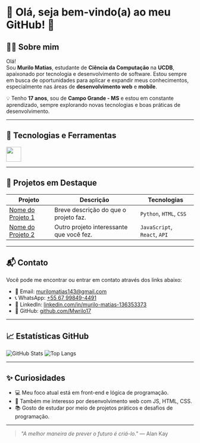 # 👋 Olá, seja bem-vindo(a) ao meu GitHub! 🌱

## 👨‍💻 Sobre mim

Olá!  
Sou **Murilo Matias**, estudante de **Ciência da Computação** na **UCDB**, apaixonado por tecnologia e desenvolvimento de software. Estou sempre em busca de oportunidades para aplicar e expandir meus conhecimentos, especialmente nas áreas de **desenvolvimento web** e **mobile**.

💡 Tenho **17 anos**, sou de **Campo Grande - MS** e estou em constante aprendizado, sempre explorando novas tecnologias e boas práticas de desenvolvimento.

---

## 🧰 Tecnologias e Ferramentas

<div style="display: flex; gap: 12px;">
  <img src="https://cdn.jsdelivr.net/gh/devicons/devicon/icons/python/python-original.svg" width="40" />
</div>

---

## 🚀 Projetos em Destaque

| Projeto | Descrição | Tecnologias |
|--------|-----------|-------------|
| [Nome do Projeto 1](#) | Breve descrição do que o projeto faz. | `Python`, `HTML`, `CSS` |
| [Nome do Projeto 2](#) | Outro projeto interessante que você fez. | `JavaScript`, `React`, `API` |

---

## 📬 Contato

Você pode me encontrar ou entrar em contato através dos links abaixo:

- 📧 Email: [murilomatias143@gmail.com](mailto:murilomatias143@gmail.com)  
- 📞 WhatsApp: [+55 67 99849-4491](https://wa.me/5567998494491)  
- 💼 LinkedIn: [linkedin.com/in/murilo-matias-136353373](https://www.linkedin.com/in/murilo-matias-136353373/)  
- 🐙 GitHub: [github.com/Mwrilo17](https://github.com/Mwrilo17)

---

## 📈 Estatísticas GitHub

![GitHub Stats](https://github-readme-stats.vercel.app/api?username=Mwrilo17&show_icons=true&theme=dark)
![Top Langs](https://github-readme-stats.vercel.app/api/top-langs/?username=Mwrilo17&layout=compact&theme=dark)

---

## ✨ Curiosidades

- 💻 Meu foco atual está em front-end e lógica de programação.
- 📱 Também me interesso por desenvolvimento web com JS, HTML, CSS.
- 📚 Gosto de estudar por meio de projetos práticos e desafios de programação.

---

> _"A melhor maneira de prever o futuro é criá-lo."_ — Alan Kay
